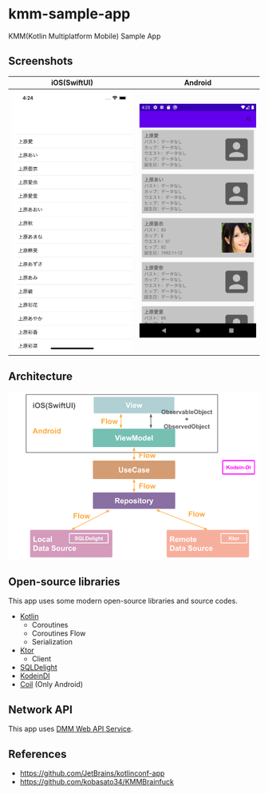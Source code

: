 # kmm-sample-app
KMM(Kotlin Multiplatform Mobile) Sample App
## Screenshots
iOS(SwiftUI) | Android
:--: | :--:
<img src="https://github.com/b4tchkn/kmm-sample-app/blob/master/arts/ios_screenshot.png" width="300" /> | <img src="https://github.com/b4tchkn/kmm-sample-app/blob/master/arts/android_screenshot.png" width="300" />

## Architecture
<img src="https://github.com/b4tchkn/kmm-sample-app/blob/master/arts/architecture.png" width="600"/>

## Open-source libraries
This app uses some modern open-source libraries and source codes.
- [Kotlin](https://kotlinlang.org/)
  - Coroutines
  - Coroutines Flow
  - Serialization
- [Ktor](https://ktor.io/)
  - Client
- [SQLDelight](https://cashapp.github.io/sqldelight/)
- [KodeinDI](https://kodein.org/di/)
- [Coil](https://coil-kt.github.io/coil/) (Only Android)

## Network API
This app uses [DMM Web API Service](https://affiliate.dmm.com/api/).

## References
- https://github.com/JetBrains/kotlinconf-app
- https://github.com/kobasato34/KMMBrainfuck

